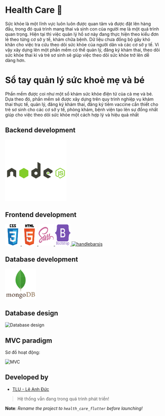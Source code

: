 # Health Care 🏩

Sức khỏe là một lĩnh vực luôn luôn được quan tâm và được đặt lên hàng đầu, trong đó quá trình mang thai và sinh con của người mẹ là một quá trình quan trọng. Hiện tại thì việc quản lý hồ sơ này đang thực hiện theo kiểu đơn lẻ theo từng cơ sở y tế, khám chữa bệnh. Dữ liệu chưa đồng bộ gây khó khăn cho việc tra cứu theo dõi sức khỏe của người dân và các cơ sở y tế. Vì vậy xây dựng lên một phần mềm có thể quản lý, đăng ký khám thai, theo dõi sức khỏe thai kì và trẻ sơ sinh sẽ giúp việc theo dõi sức khỏe trở lên dễ dàng hơn.

# Sổ tay quản lý sức khoẻ mẹ và bé

Phần mềm được coi như một sổ khám sức khỏe điện tử của cả mẹ và bé. Dựa theo đó, phần mềm sẽ được xây dựng trên quy trình nghiệp vụ khám thai thực tế, quản lý, đăng ký khám thai, đăng ký tiêm vaccine cần thiết cho trẻ sơ sinh cho các cơ sở y tế, phòng khám, bệnh viện tạo lên sự đồng nhất giúp cho việc theo dõi sức khỏe một cách hợp lý và hiệu quả nhất

## Backend development

<p align="left"> 
  <a href="https://nodejs.org" target="_blank" rel="noreferrer"> 
    <img src="https://raw.githubusercontent.com/devicons/devicon/master/icons/nodejs/nodejs-original-wordmark.svg" alt="nodejs" width="200"/> 
  </a> 
</p>

## Frontend development

<p align="left">  
  <a href="https://www.w3schools.com/css/" target="_blank" rel="noreferrer"> 
    <img src="https://raw.githubusercontent.com/devicons/devicon/master/icons/css3/css3-original-wordmark.svg" alt="css3" width="50" height="70"/> 
  </a> 
  <a href="https://www.w3.org/html/" target="_blank" rel="noreferrer"> 
    <img src="https://raw.githubusercontent.com/devicons/devicon/master/icons/html5/html5-original-wordmark.svg" alt="html5" width="50" height="70"/>
  </a>  
  <a href="https://sass-lang.com" target="_blank" rel="noreferrer"> 
    <img src="https://raw.githubusercontent.com/devicons/devicon/master/icons/sass/sass-original.svg" alt="sass" width="50" height="70"/>
  </a>
  <a href="https://getbootstrap.com" target="_blank" rel="noreferrer"> 
    <img src="https://raw.githubusercontent.com/devicons/devicon/master/icons/bootstrap/bootstrap-plain-wordmark.svg" alt="bootstrap" width="50" height="70"/> 
  </a>
  <a href="https://handlebarsjs.com/" target="_blank" rel="noreferrer"> 
    <img src="https://i.imgur.com/NAM2hnf.png" alt="handlebarsjs" width="100" height="70"/> 
  </a>
</p>

## Database development

<p align="left"> 
  <a href="https://www.mongodb.com/" target="_blank" rel="noreferrer"> 
    <img src="https://raw.githubusercontent.com/devicons/devicon/master/icons/mongodb/mongodb-original-wordmark.svg" alt="mongodb" width="100"/> 
  </a>  
</p>

## Database design

![Database design](https://camo.githubusercontent.com/e80715b4244b5c6cc4538c6152ae317d400a77832ed50f6e58e9d990bafe4918/68747470733a2f2f692e696d6775722e636f6d2f7166416c6250312e706e67)

## MVC paradigm

Sơ đồ hoạt động:

![MVC](https://i.imgur.com/60lIOli.png)

## Developed by

-   [TLU - Lê Anh Đức](https://github.com/leanhducprovn)

> Hệ thống vẫn đang trong quá trình phát triển!

**Note**: _Rename the project to `health_care_flutter` before launching!_
